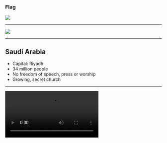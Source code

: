 ### Flag

![](https://upload.wikimedia.org/wikipedia/commons/0/0d/Flag_of_Saudi_Arabia.svg)

---

![](https://upload.wikimedia.org/wikipedia/commons/4/47/Saudi_Arabia_%28orthographic_projection%29.svg)

---

## Saudi Arabia

- Capital: Riyadh
- 34 million people
- No freedom of speech, press or worship
- Growing, secret church

---

![](https://storage.googleapis.com/prayer-videos/country/saudiarabia.mp4)
